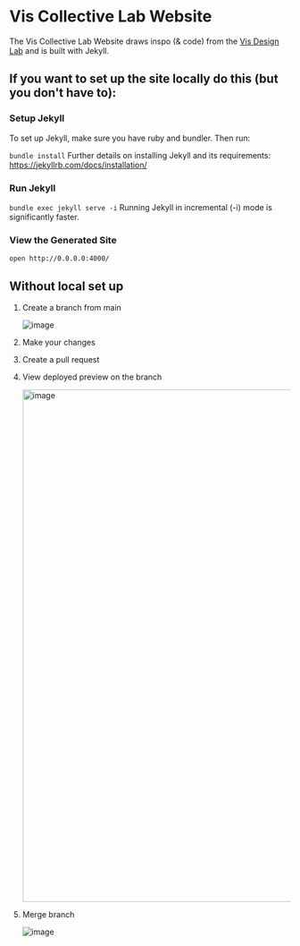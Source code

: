# Vis Collective Lab Website

The Vis Collective Lab Website draws inspo (& code) from the [Vis Design Lab](https://github.com/visdesignlab/visdesignlab.github.io) and is built with Jekyll.

## If you want to set up the site locally do this (but you don't have to):

### Setup Jekyll

To set up Jekyll, make sure you have ruby and bundler. Then run:

`bundle install`
Further details on installing Jekyll and its requirements: https://jekyllrb.com/docs/installation/

### Run Jekyll

`bundle exec jekyll serve -i`
Running Jekyll in incremental (-i) mode is significantly faster.

### View the Generated Site

`open http://0.0.0.0:4000/`

## Without local set up

1. Create a branch from main

   ![image](https://user-images.githubusercontent.com/8480871/218048347-6809786b-815a-45b5-884f-33b156855cf3.png)

2. Make your changes
3. Create a pull request
4. View deployed preview on the branch

   <img width="916" alt="image" src="https://user-images.githubusercontent.com/8480871/218048223-8ebebdb0-d8f4-4704-98b9-cb8056bd260e.png">

5. Merge branch

   ![image](https://user-images.githubusercontent.com/8480871/218048746-84385789-18af-4d1e-a596-49ac31fc3cec.png)
